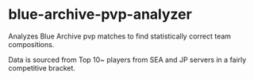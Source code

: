 # blue-archive-pvp-analyzer
Analyzes Blue Archive pvp matches to find statistically correct team compositions.

Data is sourced from Top 10~ players from SEA and JP servers in a fairly competitive bracket.
